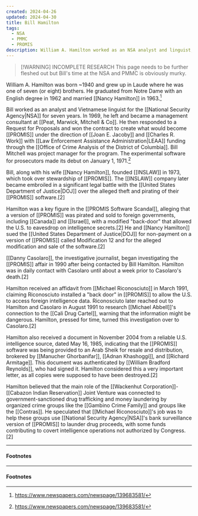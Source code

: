 ```yaml
---
created: 2024-04-26
updated: 2024-04-30
title: Bill Hamilton
tags:
  - NSA
  - PMMC
  - PROMIS
description: William A. Hamilton worked as an NSA analyst and linguist, later joining PMMC. He led the creation of PROMIS software for prosecutors, funded by LEAA. In 1973, he and his wife founded INSLAW to manage PROMIS.
---
```

> [!WARNING] INCOMPLETE RESEARCH
> This page needs to be further fleshed out but Bill's time at the NSA and PMMC is obviously murky.

William A. Hamilton was born ~1940 and grew up in Laude where he was one of seven (or eight) brothers. He graduated from Notre Dame with an English degree in 1962 and married [[Nancy Hamilton]] in 1963.[^1]

Bill worked as an analyst and Vietnamese linguist for the [[National Security Agency|NSA]] for seven years. In 1969, he left and became a management consultant at [[Peat, Marwick, Mitchell & Co]]. He then responded to a Request for Proposals and won the contract to create what would become [[PROMIS]] under the direction of [[Joan E. Jacoby]] and [[Charles R. Work]] with [[Law Enforcement Assistance Administration|LEAA]] funding through the [[Office of Crime Analysis of the District of Columbia]]. Bill Mitchell was project manager for the program. The experimental software for prosecutors made its debut on January 1, 1971.[^1]

Bill, along with his wife [[Nancy Hamilton]], founded [[INSLAW]] in 1973, which took over stewardship of [[PROMIS]]. The [[INSLAW]] company later became embroiled in a significant legal battle with the [[United States Department of Justice|DOJ]] over the alleged theft and pirating of their [[PROMIS]] software.[2]

Hamilton was a key figure in the [[PROMIS Software Scandal]], alleging that a version of [[PROMIS]] was pirated and sold to foreign governments, including [[Canada]] and [[Israel]], with a modified "back-door" that allowed the U.S. to eavesdrop on intelligence secrets.[2] He and [[Nancy Hamilton]] sued the [[United States Department of Justice|DOJ]] for non-payment on a version of [[PROMIS]] called Modification 12 and for the alleged modification and sale of the software.[2]

[[Danny Casolaro]], the investigative journalist, began investigating the [[PROMIS]] affair in 1990 after being contacted by Bill Hamilton. Hamilton was in daily contact with Casolaro until about a week prior to Casolaro's death.[2]

Hamilton received an affidavit from [[Michael Riconosciuto]] in March 1991, claiming Riconosciuto installed a "back door" in [[PROMIS]] to allow the U.S. to access foreign intelligence data. Riconosciuto later reached out to Hamilton and Casolaro in August 1991 to research [[Michael Abbell]]'s connection to the [[Cali Drug Cartel]], warning that the information might be dangerous. Hamilton, pressed for time, turned this investigation over to Casolaro.[2]

Hamilton also received a document in November 2004 from a reliable U.S. intelligence source, dated May 16, 1985, indicating that the [[PROMIS]] software was being provided to an Arab Sheik for resale and distribution, brokered by [[Manucher Ghorbanifar]], [[Adnan Khashoggi]], and [[Richard Armitage]]. This document was authenticated by [[William Bradford Reynolds]], who had signed it. Hamilton considered this a very important letter, as all copies were supposed to have been destroyed.[2]

Hamilton believed that the main role of the [[Wackenhut Corporation]]-[[Cabazon Indian Reservation]] Joint Venture was connected to government-sanctioned drug trafficking and money laundering by organized crime groups like the [[Gambino Crime Family]] and groups like the [[Contras]]. He speculated that [[Michael Riconosciuto]]'s job was to help these groups use [[National Security Agency|NSA]]'s bank surveillance version of [[PROMIS]] to launder drug proceeds, with some funds contributing to covert intelligence operations not authorized by Congress.[2]

---
#### Footnotes

[^1]: https://www.newspapers.com/newspage/139683581/
[^2]: Seymour, Cheri. *The Last Circle: Danny Casolaro’s Investigation into the Octopus and the PROMIS Software Scandal*. First Edition. TrineDay, 2010.

---
#### Footnotes

[^1]: https://www.newspapers.com/newspage/139683581/